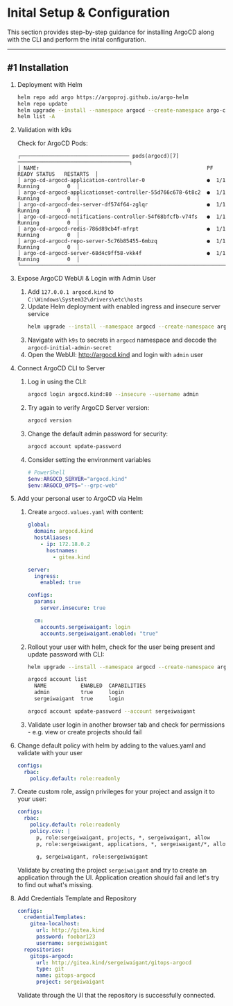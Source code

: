 # **Inital Setup & Configuration**

This section provides step-by-step guidance for installing ArgoCD along with the CLI and perform the inital configuration.

---

## #1 **Installation**

1.  Deployment with Helm

    ```bash
    helm repo add argo https://argoproj.github.io/argo-helm
    helm repo update
    helm upgrade --install --namespace argocd --create-namespace argo-cd argo/argo-cd
    helm list -A
    ```

1. Validation with k9s

    Check for ArgoCD Pods:

    ```
    ┌─────────────────────────────────── pods(argocd)[7] ────────────────────────────────────┐
    │ NAME↑                                                      PF READY STATUS   RESTARTS  │
    │ argo-cd-argocd-application-controller-0                    ●  1/1   Running         0  │
    │ argo-cd-argocd-applicationset-controller-55d766c678-6t8c2  ●  1/1   Running         0  │
    │ argo-cd-argocd-dex-server-df574f64-zglqr                   ●  1/1   Running         0  │
    │ argo-cd-argocd-notifications-controller-54f68bfcfb-v74fs   ●  1/1   Running         0  │
    │ argo-cd-argocd-redis-786d89cb4f-mfrpt                      ●  1/1   Running         0  │
    │ argo-cd-argocd-repo-server-5c76b85455-6mbzq                ●  1/1   Running         0  │
    │ argo-cd-argocd-server-68d4c9ff58-vkk4f                     ●  1/1   Running         0  │
    └────────────────────────────────────────────────────────────────────────────────────────┘
    ```

1. Expose ArgoCD WebUI & Login with Admin User

    1. Add `127.0.0.1 argocd.kind` to `C:\Windows\System32\drivers\etc\hosts`
    1. Update Helm deployment with enabled ingress and insecure server service
        ```bash
        helm upgrade --install --namespace argocd --create-namespace argo-cd argo/argo-cd --set global.domain=argocd.kind --set server.ingress.enabled=true --set 'configs.params.server\.insecure=true'
        ```
    1. Navigate with `k9s` to secrets in `argocd` namespace and decode the `argocd-initial-admin-secret`
    1. Open the WebUI: http://argocd.kind and login with `admin` user

1. Connect ArgoCD CLI to Server

    1. Log in using the CLI:
        ```bash
        argocd login argocd.kind:80 --insecure --username admin
        ```
    1. Try again to verify ArgoCD Server version:
        ```bash
        argocd version
        ```
    1. Change the default admin password for security:
        ```bash
        argocd account update-password
        ```

    1. Consider setting the environment variables
        ```powershell
        # PowerShell
        $env:ARGOCD_SERVER="argocd.kind"
        $env:ARGOCD_OPTS="--grpc-web"
        ```

1. Add your personal user to ArgoCD via Helm

    1. Create `argocd.values.yaml` with content:

        ```yaml
        global:
          domain: argocd.kind
          hostAliases:
            - ip: 172.18.0.2
              hostnames:
                - gitea.kind

        server:
          ingress:
            enabled: true

        configs:
          params:
            server.insecure: true

          cm:
            accounts.sergeiwaigant: login
            accounts.sergeiwaigant.enabled: "true"
        ```

    1. Rollout your user with helm, check for the user being present and update password with CLI:

        ```bash
        helm upgrade --install --namespace argocd --create-namespace argo-cd argo/argo-cd --values argocd.values.yaml

        argocd account list
          NAME           ENABLED  CAPABILITIES
          admin          true     login
          sergeiwaigant  true     login

        argocd account update-password --account sergeiwaigant
        ```

    1. Validate user login in another browser tab and check for permissions - e.g. view or create projects should fail

1. Change default policy with helm by adding to the values.yaml and validate with your user

    ```yaml
    configs:
      rbac:
        policy.default: role:readonly

    ```

1. Create custom role, assign privileges for your project and assign it to your user:

    ```yaml
    configs:
      rbac:
        policy.default: role:readonly
        policy.csv: |
          p, role:sergeiwaigant, projects, *, sergeiwaigant, allow
          p, role:sergeiwaigant, applications, *, sergeiwaigant/*, allow

          g, sergeiwaigant, role:sergeiwaigant
    ```

    Validate by creating the project `sergeiwaigant` and try to create an application through the UI. Application creation should fail and let's try to find out what's missing.

1. Add Credentials Template and Repository

    ```yaml
    configs:
      credentialTemplates:
        gitea-localhost:
          url: http://gitea.kind
          password: foobar123
          username: sergeiwaigant
      repositories:
        gitops-argocd:
          url: http://gitea.kind/sergeiwaigant/gitops-argocd
          type: git
          name: gitops-argocd
          project: sergeiwaigant
    ```

    Validate through the UI that the repository is successfully connected.

